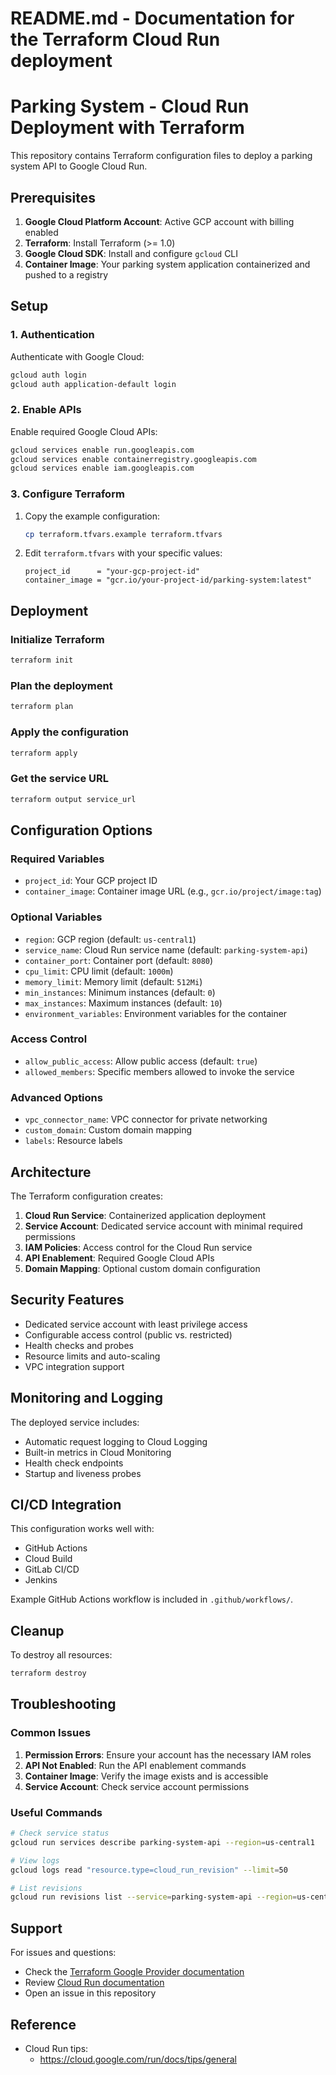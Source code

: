 # README.md - Documentation for the Terraform Cloud Run deployment

# Parking System - Cloud Run Deployment with Terraform

This repository contains Terraform configuration files to deploy a parking system API to Google Cloud Run.

## Prerequisites

1. **Google Cloud Platform Account**: Active GCP account with billing enabled
2. **Terraform**: Install Terraform (>= 1.0)
3. **Google Cloud SDK**: Install and configure `gcloud` CLI
4. **Container Image**: Your parking system application containerized and pushed to a registry

## Setup

### 1. Authentication

Authenticate with Google Cloud:

```bash
gcloud auth login
gcloud auth application-default login
```

### 2. Enable APIs

Enable required Google Cloud APIs:

```bash
gcloud services enable run.googleapis.com
gcloud services enable containerregistry.googleapis.com
gcloud services enable iam.googleapis.com
```

### 3. Configure Terraform

1. Copy the example configuration:
   ```bash
   cp terraform.tfvars.example terraform.tfvars
   ```

2. Edit `terraform.tfvars` with your specific values:
   ```hcl
   project_id      = "your-gcp-project-id"
   container_image = "gcr.io/your-project-id/parking-system:latest"
   ```

## Deployment

### Initialize Terraform

```bash
terraform init
```

### Plan the deployment

```bash
terraform plan
```

### Apply the configuration

```bash
terraform apply
```

### Get the service URL

```bash
terraform output service_url
```

## Configuration Options

### Required Variables

- `project_id`: Your GCP project ID
- `container_image`: Container image URL (e.g., `gcr.io/project/image:tag`)

### Optional Variables

- `region`: GCP region (default: `us-central1`)
- `service_name`: Cloud Run service name (default: `parking-system-api`)
- `container_port`: Container port (default: `8080`)
- `cpu_limit`: CPU limit (default: `1000m`)
- `memory_limit`: Memory limit (default: `512Mi`)
- `min_instances`: Minimum instances (default: `0`)
- `max_instances`: Maximum instances (default: `10`)
- `environment_variables`: Environment variables for the container

### Access Control

- `allow_public_access`: Allow public access (default: `true`)
- `allowed_members`: Specific members allowed to invoke the service

### Advanced Options

- `vpc_connector_name`: VPC connector for private networking
- `custom_domain`: Custom domain mapping
- `labels`: Resource labels

## Architecture

The Terraform configuration creates:

1. **Cloud Run Service**: Containerized application deployment
2. **Service Account**: Dedicated service account with minimal required permissions
3. **IAM Policies**: Access control for the Cloud Run service
4. **API Enablement**: Required Google Cloud APIs
5. **Domain Mapping**: Optional custom domain configuration

## Security Features

- Dedicated service account with least privilege access
- Configurable access control (public vs. restricted)
- Health checks and probes
- Resource limits and auto-scaling
- VPC integration support

## Monitoring and Logging

The deployed service includes:

- Automatic request logging to Cloud Logging
- Built-in metrics in Cloud Monitoring
- Health check endpoints
- Startup and liveness probes

## CI/CD Integration

This configuration works well with:

- GitHub Actions
- Cloud Build
- GitLab CI/CD
- Jenkins

Example GitHub Actions workflow is included in `.github/workflows/`.

## Cleanup

To destroy all resources:

```bash
terraform destroy
```

## Troubleshooting

### Common Issues

1. **Permission Errors**: Ensure your account has the necessary IAM roles
2. **API Not Enabled**: Run the API enablement commands
3. **Container Image**: Verify the image exists and is accessible
4. **Service Account**: Check service account permissions

### Useful Commands

```bash
# Check service status
gcloud run services describe parking-system-api --region=us-central1

# View logs
gcloud logs read "resource.type=cloud_run_revision" --limit=50

# List revisions
gcloud run revisions list --service=parking-system-api --region=us-central1
```

## Support

For issues and questions:
- Check the [Terraform Google Provider documentation](https://registry.terraform.io/providers/hashicorp/google/latest/docs)
- Review [Cloud Run documentation](https://cloud.google.com/run/docs)
- Open an issue in this repository

## Reference 
- Cloud Run tips:
   - https://cloud.google.com/run/docs/tips/general